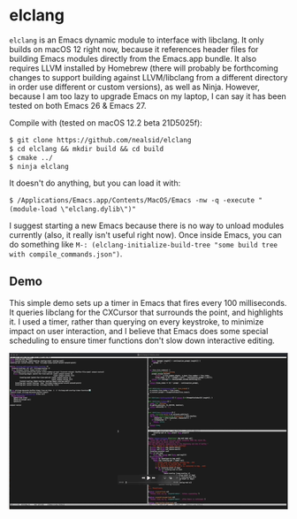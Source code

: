 # elclang

`elclang` is an Emacs dynamic module to interface with libclang.  It only builds on macOS 12 right now, because it references header files for building Emacs modules directly from the Emacs.app bundle.  It also requires LLVM installed by Homebrew (there will probably be forthcoming changes to support building against LLVM/libclang from a different directory in order use different or custom versions), as well as Ninja.  However, because I am too lazy to upgrade Emacs on my laptop, I can say it has been tested on both Emacs 26 & Emacs 27.

Compile with (tested on macOS 12.2 beta 21D5025f):

```
$ git clone https://github.com/nealsid/elclang
$ cd elclang && mkdir build && cd build
$ cmake ../
$ ninja elclang
```

It doesn't do anything, but you can load it with:

```
$ /Applications/Emacs.app/Contents/MacOS/Emacs -nw -q -execute "(module-load \"elclang.dylib\")"
```

I suggest starting a new Emacs because there is no way to unload modules currently (also, it really isn't useful right now).  Once inside Emacs, you can do something like `M-: (elclang-initialize-build-tree "some build tree with compile_commands.json")`.


## Demo

This simple demo sets up a timer in Emacs that fires every 100 milliseconds.  It queries libclang for the CXCursor that surrounds the point, and highlights it.  I used a timer, rather than querying on every keystroke, to minimize impact on user interaction, and I believe that Emacs does some special scheduling to ensure timer functions don't slow down interactive editing.

![Demo](ELClang%20UI%20Demo.gif)
